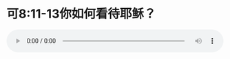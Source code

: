 # 可8:11-13你如何看待耶稣？

<audio style="width: 100%;" preload="false" controls controlslist="nodownload"><source src="//cdn.simai.ml/audio/mp3/old/26546.mp3" type="audio/mpeg">Your browser does not support the audio element.</audio>


